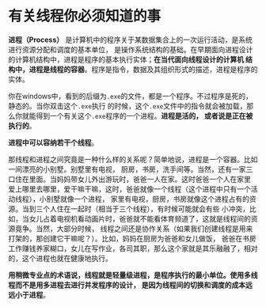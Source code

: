 有关线程你必须知道的事
=============================================================
**进程（Process）** 是计算机中的程序关于某数据集合上的一次运行活动，是系统进行资源分配和调度的基本单位，
是操作系统结构的基础。在早期面向进程设计的计算机结构中，进程是程序的基本执行实体；**在当代面向线程设计的计算机
结构中，进程是线程的容器**。程序是指令，数据及其组织形式的描述，进程是程序的实体。

你在windows中，看到的后缀为`.exe`的文件，都是一个程序。不过程序是死的，静态的。当你双击这个`.exe`执行
的时候，这个`.exe`文件中的指令就会被加载，那么你就能得到一个有关这个`.exe`程序的一个进程。**进程是活的，
或者说是正在被执行的**。

**进程中可以容纳若干个线程**。

那线程和进程之间究竟是一种什么样的关系呢？简单地说，进程是一个容器。比如一间漂亮的小别墅。别墅里有电视，
厨房，书房，洗手间等。当然，还有一家三口住在里面。当妈妈带女儿外出游玩时，爸爸一人在家。这时爸爸一个人在家里
爱上哪里去哪里，爱干嘛干嘛，这时，爸爸就像一个线程（这个进程中只有一个活动线程），小别墅就像一个进程，
家里有电视，厨房，书房就像这个进程占有的资源。当到三个人住在一起时（相当于三个线程），有时候可能就会有些
小冲突，比如，当女儿占着电视机看动画片时，爸爸就不能看体育频道了，这就是线程间的资源竟争。当然，大部分时候，
线程之间还是协作关系（如果我们创建线程是用来打架的，那创建它干嘛呢？）。比如，妈妈在厨房为爸爸和女儿做饭，
爸爸在书房工作赚钱养家糊口，女儿在写作业，各司其职，那么这个家就是其乐融融了，相对的，这个进程也就在健康地执行。

**用稍微专业点的术语说，线程就是轻量级进程，是程序执行的最小单位。使用多线程而不是用多进程去进行并发程序的设计，
是因为线程间的切换和调度的成本远远小于进程**。
